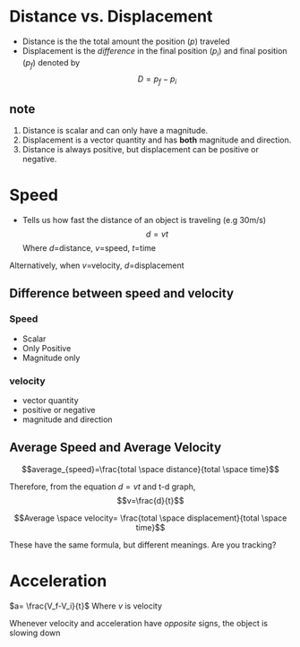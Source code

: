 # Distance vs. Displacement

- Distance is the the total amount the position $(p)$ traveled
- Displacement is the *difference* in the final position $(p_i)$ and final position $(p_f)$ denoted by $$D=p_f-p_i$$

## note

1. Distance is scalar and can only have a magnitude.
2. Displacement is a vector quantity and has **both** magnitude and direction.
3. Distance is always positive, but displacement can be positive or negative.

# Speed

- Tells us how fast the distance of an object is traveling (e.g 30m/s) $$d=vt$$
Where $d$=distance, $v$=speed,  $t$=time

Alternatively, when $v$=velocity, $d$=displacement

## Difference between speed and velocity

### Speed

- Scalar
- Only Positive
- Magnitude only

### velocity

- vector quantity
- positive or negative
- magnitude and direction

## Average Speed and Average Velocity

$$average_{speed}=\frac{total \space distance}{total \space time}$$

Therefore, from the equation $d=vt$ and t-d graph, $$v=\frac{d}{t}$$

$$Average \space velocity=
\frac{total \space displacement}{total \space time}$$

These have the same formula, but different meanings. Are you tracking?

# Acceleration

$a= \frac{V_f-V_i}{t}$ Where $v$ is velocity

Whenever velocity and acceleration have *opposite* signs, the object is slowing down
